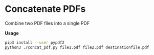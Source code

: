 # Concatenate PDFs
Combine two PDF files into a single PDF

**Usage**
```bash
pip3 install --user pypdf2
python3 ./concat_pdf.py file1.pdf file2.pdf destinationfile.pdf
```

